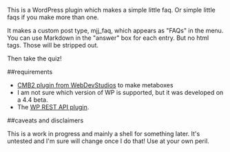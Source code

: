 
This is a WordPress plugin which makes a simple little faq. Or simple little faqs if you make more than one.

It makes a custom post type, mjj_faq, which appears as "FAQs" in the menu. You can use Markdown in the "answer" box for each entry. But no html tags. Those will be stripped out.

Then take the quiz!

##requirements

- [CMB2 plugin from WebDevStudios](https://github.com/WebDevStudios/CMB2) to make metaboxes
- I am not sure which version of WP is supported, but it was developed on a 4.4 beta. 
- The [WP REST API plugin](https://wordpress.org/plugins/rest-api/).  


##caveats and disclaimers

This is a work in progress and mainly a shell for something later. It's untested and I'm sure will change once I do that! Use at your own peril.

